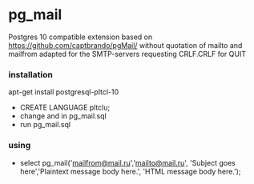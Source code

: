 # pg_mail
Postgres 10 compatible extension
based on
https://github.com/captbrando/pgMail/
without quotation of mailto and mailfrom
adapted for the SMTP-servers requesting  CRLF.CRLF for QUIT

### installation 

apt-get install postgresql-pltcl-10

- CREATE LANGUAGE pltclu;
- change <yourdatabaseaddress> and <yourmailserver> in pg_mail.sql
- run pg_mail.sql

### using

- select pg_mail('<mailfrom@mail.ru>','<mailto@mail.ru>',
 'Subject goes here','Plaintext message body here.', 'HTML message body here.');

